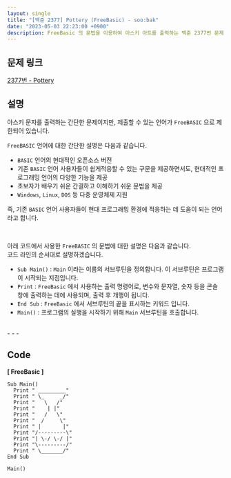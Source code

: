 ```yaml
---
layout: single
title: "[백준 2377] Pottery (FreeBasic) - soo:bak"
date: "2023-05-03 22:23:00 +0900"
description: FreeBasic 의 문법을 이용하여 아스키 아트를 출력하는 백준 2377번 문제 풀이 및 해설
---
```


## 문제 링크
  [2377번 - Pottery](https://www.acmicpc.net/problem/2377)

## 설명
아스키 문자를 출력하는 간단한 문제이지만, 제출할 수 있는 언어가 `FreeBASIC` 으로 제한되어 있습니다. <br>

`FreeBASIC` 언어에 대한 간단한 설명은 다음과 같습니다. <br>
- `BASIC` 언어의 현대적인 오픈소스 버전 <br>
- 기존 `BASIC` 언어 사용자들이 쉽게적응할 수 있는 구문을 제공하면서도, 현대적인 프로그래밍 언어의 다양한 기능을 제공 <br>
- 초보자가 배우기 쉬운 간결하고 이해하기 쉬운 문법을 제공 <br>
- `Windows`, `Linux`, `DOS` 등 다중 운영체제 지원 <br>

즉, 기존 `BASIC` 언어 사용자들이 현대 프로그래밍 환경에 적응하는 데 도움이 되는 언어라고 합니다. <br>

<br>

아래 코드에서 사용한 `FreeBASIC` 의 문법에 대한 설명은 다음과 같습니다.<br>
코드 라인의 순서대로 설명하겠습니다. <br>

- `Sub Main()` : `Main` 이라는 이름의 서브루틴을 정의합니다. 이 서브루틴은 프로그램이 시작되는 지점입니다. <br>
- `Print` : `FreeBasic` 에서 사용하는 출력 명령어로, 변수와 문자열, 숫자 등을 콘솔 창에 출력하는 데에 사용되며, 출력 후 개행이 됩니다. <Br>
- `End Sub` : `FreeBasic` 에서 서브루틴의 끝을 표시하는 키워드 입니다. <br>
- `Main()` : 프로그램의 실행을 시작하기 위해 `Main` 서브루틴을 호출합니다. <br>

<br>
- - -

## Code
<b>[ FreeBasic ] </b>
<br>

  ```FreeBasic
Sub Main()
    Print " _________"
    Print " \_     _/"
    Print "   \   /"
    Print "    | |"
    Print "   /   \"
    Print "  /     \"
    Print " |       |"
    Print "/---------\"
    Print "| \-/ \-/ |"
    Print "\---------/"
    Print " \_______/"
End Sub

Main()
  ```
